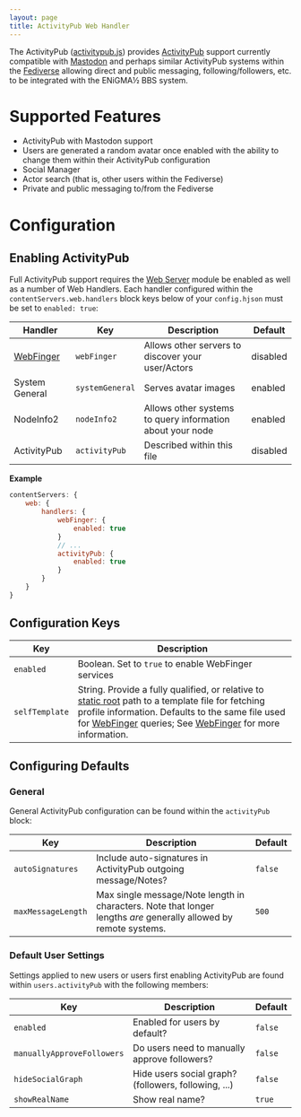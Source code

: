 ```yaml
---
layout: page
title: ActivityPub Web Handler
---
```

The ActivityPub ([activitypub.js](/core/servers/content/web_handlers/activitypub.js)) provides [ActivityPub](https://www.w3.org/TR/activitypub/) support currently compatible with [Mastodon](https://joinmastodon.org/) and perhaps similar ActivityPub systems within the [Fediverse](https://en.wikipedia.org/wiki/Fediverse) allowing direct and public messaging, following/followers, etc. to be integrated with the ENiGMA½ BBS system.

# Supported Features
* ActivityPub with Mastodon support
* Users are generated a random avatar once enabled with the ability to change them within their ActivityPub configuration
* Social Manager
* Actor search (that is, other users within the Fediverse)
* Private and public messaging to/from the Fediverse

# Configuration
## Enabling ActivityPub
Full ActivityPub support requires the [Web Server](./web-server.md) module be enabled as well as a number of Web Handlers. Each handler configured within the `contentServers.web.handlers` block keys below of your `config.hjson` must be set to `enabled: true`:

| Handler | Key | Description | Default |
|---------|-----|-------------|---------|
| [WebFinger](./webfinger-handler.md) | `webFinger` | Allows other servers to discover your user/Actors | disabled |
| System General | `systemGeneral` | Serves avatar images | enabled |
| NodeInfo2 | `nodeInfo2` | Allows other systems to query information about your node | enabled |
| ActivityPub | `activityPub` | Described within this file | disabled |

**Example**
```js
contentServers: {
    web: {
        handlers: {
            webFinger: {
                enabled: true
            }
            // ...
            activityPub: {
                enabled: true
            }
        }
    }
}
```

## Configuration Keys
| Key | Description |
| ----|-------------|
| `enabled` | Boolean. Set to `true` to enable WebFinger services |
| `selfTemplate` | String. Provide a fully qualified, or relative to [static root](./web-server.md#static-root) path to a template file for fetching profile information. Defaults to the same file used for [WebFinger](./webfinger-handler.md) queries; See [WebFinger](./webfinger-handler.md#profile-template) for more information.

## Configuring Defaults
### General
General ActivityPub configuration can be found within the `activityPub` block:

| Key | Description | Default |
| ----|-------------|---------|
| `autoSignatures` | Include auto-signatures in ActivityPub outgoing message/Notes? | `false` |
| `maxMessageLength` | Max single message/Note length in characters. Note that longer lengths *are* generally allowed by remote systems. | `500` |

### Default User Settings
Settings applied to new users or users first enabling ActivityPub are found within `users.activityPub` with the following members:

| Key | Description | Default |
| ----|-------------|---------|
| `enabled` | Enabled for users by default? | `false` |
| `manuallyApproveFollowers` | Do users need to manually approve followers? | `false` |
| `hideSocialGraph` | Hide users social graph? (followers, following, ...) | `false` |
| `showRealName` | Show real name? | `true` |


